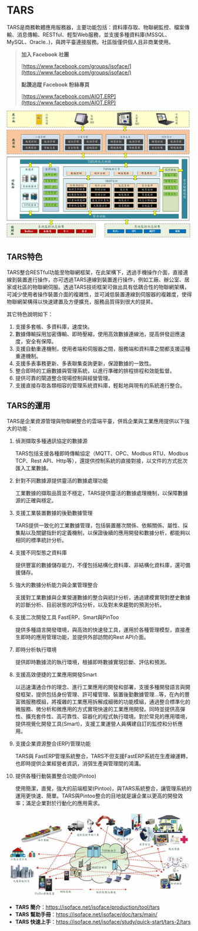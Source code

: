 # TARS
TARS是商務軟體應用服務器，主要功能包括：資料庫存取、物聯網監控、檔案傳輸、消息傳輸、RESTful、輕型Web服務，並支援多種資料庫(MSSQL、MySQL、Oracle..)，與跨平臺連接服務。社區版僅供個人且非商業使用。

> **加入 Facebook 社團**
>
> [https://www.facebook.com/groups/isoface/](https://www.facebook.com/groups/isoface/)
> 
> **點讚追蹤 Facebook 粉絲專頁**
> 
> [https://www.facebook.com/AIOT.ERP](https://www.facebook.com/AIOT.ERP)

![](images/ta03.jpg)

## TARS特色

TARS整合RESTful功能至物聯網框架，在此架構下，透過手機操作介面，直接連線到裝置進行操作，亦可透過TARS連線到裝置進行操作，例如工廠、辦公室、居家或社區的物聯網伺服。透過TARS技術框架可做出具有低耦合性的物聯網架構，可減少使用者操作裝置介面的複雜性，並可減低裝置連線到伺服器的複雜度，使得物聯網架構得以快速建置及方便擴充，服務品質得到很大的提昇。

其它特色說明如下：

1. 支援多套帳、多資料庫，速度快。
2. 數據傳輸採用加密傳輸、即時壓縮，使用高效數據連線池，提高併發迴應速度，安全有保障。
3. 支援自動重連機制，使用者端和伺服器之間，服務端和資料庫之間都支援這種重連機制。
4. 支援多表事務更新、多表聯集查詢更新，保證數據的一致性。
5. 整合即時的工廠數據與管理系統，以進行準確的排程排程和效能監督。
6. 提供可靠的閘道整合現場控制與經營管理。
7. 支援直接存取各類相容的管理系統資料庫，輕鬆地與現有的系統進行整合。

## TARS的運用
TARS是企業資源管理與物聯網整合的雲端平臺，併爲企業與工業應用提供以下強大的功能：

1. 偵測擷取多種通訊協定的數據源
    
    TARS包括支援各種即時傳輸協定（MQTT、OPC、Modbus RTU、Modbus TCP、Rest API、Http等），還提供控制系統的直接對接，以文件的方式批次匯入工業數據。

2. 針對不同數據源提供靈活的數據處理功能
    
    工業數據的擷取品質並不穩定，TARS提供靈活的數據處理機制，以保障數據源的正確與穩定。

3. 支援工業裝置數據的後勤數據管理
    
    TARS提供一致化的工業數據管理，包括裝置層次關係、依賴關係、屬性、採集點以及關鍵指針的定義機制，以保證後續的應用開發和數據分析，都能夠以相同的標準統計分析。

4. 支援不同型態之資料庫
    
    提供豐富的數據儲存能力，不僅包括結構化資料庫、非結構化資料庫，還可備援儲存。

5. 強大的數據分析能力與企業管理整合
    
    支援對工業數據與企業營運數據的整合與統計分析，通過建模實現對歷史數據的診斷分析、目前狀態的評估分析，以及對未來趨勢的預測分析。

6. 支援二次開發工具 FastERP、Smart與PinToo
    
    提供多種語言開發環境，與高效的快速發工具，運用於各種管理模型，直接產生即時的應用管理功能，並提供外部訪問的Rest API介面。

7. 即時分析執行環境
    
    提供即時數據流的執行環境，根據即時數據實現診斷、評估和預測。

8. 支援高效便捷的工業應用開發Smart

    以迅速溝通合作的理念、進行工業應用的開發和部署，支援多種開發語言與開發框架，提供包括身份管理、許可權管理、裝置後勤數據管理…等，在內的豐富微服務模組，將複雜的工業應用拆解成細微的功能模組，通過整合標準化的微服務、微分析和微應用的方式實現快速的工業應用開發。同時並提供高彈性、擴充套件性、高可靠性、容器化的程式執行環境。對於常見的應用環境，提供視覺化開發工具(Smart)，支援工業運營人員構建自訂的監控和分析應用。

9. 支援企業資源整合(ERP)管理功能

    TARS與 FastERP管理系統整合，TARS不但支援FastERP系統在生產線運轉，也即時提供企業經營者資訊，消弭生產與管理間的鴻溝。

10. 提供各種行動裝置整合功能(Pintoo)

    使用簡潔，直覺，強大的前端框架(Pintoo)，與TARS系統整合，讓管理系統的運用更快速、簡單。TARS與Pintoo整合的目地就是讓企業以更高的開發效率；滿足企業對於行動化的應用需求。

![](images/ta05.jpg)

* **TARS 簡介**：https://isoface.net/isoface/production/tool/tars
* **TARS 幫助手冊**：https://isoface.net/isoface/doc/tars/main/
* **TARS 快速上手**：https://isoface.net/isoface/study/quick-start/tars-2/tars
